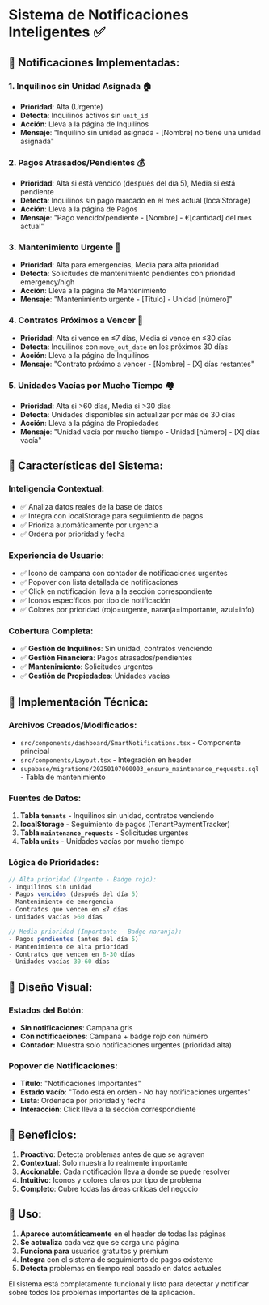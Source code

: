 # Sistema de Notificaciones Inteligentes ✅

## 🔔 **Notificaciones Implementadas:**

### 1. **Inquilinos sin Unidad Asignada** 🏠
- **Prioridad**: Alta (Urgente)
- **Detecta**: Inquilinos activos sin `unit_id`
- **Acción**: Lleva a la página de Inquilinos
- **Mensaje**: "Inquilino sin unidad asignada - [Nombre] no tiene una unidad asignada"

### 2. **Pagos Atrasados/Pendientes** 💰
- **Prioridad**: Alta si está vencido (después del día 5), Media si está pendiente
- **Detecta**: Inquilinos sin pago marcado en el mes actual (localStorage)
- **Acción**: Lleva a la página de Pagos
- **Mensaje**: "Pago vencido/pendiente - [Nombre] - €[cantidad] del mes actual"

### 3. **Mantenimiento Urgente** 🔧
- **Prioridad**: Alta para emergencias, Media para alta prioridad
- **Detecta**: Solicitudes de mantenimiento pendientes con prioridad emergency/high
- **Acción**: Lleva a la página de Mantenimiento
- **Mensaje**: "Mantenimiento urgente - [Título] - Unidad [número]"

### 4. **Contratos Próximos a Vencer** 📅
- **Prioridad**: Alta si vence en ≤7 días, Media si vence en ≤30 días
- **Detecta**: Inquilinos con `move_out_date` en los próximos 30 días
- **Acción**: Lleva a la página de Inquilinos
- **Mensaje**: "Contrato próximo a vencer - [Nombre] - [X] días restantes"

### 5. **Unidades Vacías por Mucho Tiempo** 🏘️
- **Prioridad**: Alta si >60 días, Media si >30 días
- **Detecta**: Unidades disponibles sin actualizar por más de 30 días
- **Acción**: Lleva a la página de Propiedades
- **Mensaje**: "Unidad vacía por mucho tiempo - Unidad [número] - [X] días vacía"

## 🎯 **Características del Sistema:**

### **Inteligencia Contextual:**
- ✅ Analiza datos reales de la base de datos
- ✅ Integra con localStorage para seguimiento de pagos
- ✅ Prioriza automáticamente por urgencia
- ✅ Ordena por prioridad y fecha

### **Experiencia de Usuario:**
- ✅ Icono de campana con contador de notificaciones urgentes
- ✅ Popover con lista detallada de notificaciones
- ✅ Click en notificación lleva a la sección correspondiente
- ✅ Iconos específicos por tipo de notificación
- ✅ Colores por prioridad (rojo=urgente, naranja=importante, azul=info)

### **Cobertura Completa:**
- ✅ **Gestión de Inquilinos**: Sin unidad, contratos venciendo
- ✅ **Gestión Financiera**: Pagos atrasados/pendientes
- ✅ **Mantenimiento**: Solicitudes urgentes
- ✅ **Gestión de Propiedades**: Unidades vacías

## 🔧 **Implementación Técnica:**

### **Archivos Creados/Modificados:**
- `src/components/dashboard/SmartNotifications.tsx` - Componente principal
- `src/components/Layout.tsx` - Integración en header
- `supabase/migrations/20250107000003_ensure_maintenance_requests.sql` - Tabla de mantenimiento

### **Fuentes de Datos:**
1. **Tabla `tenants`** - Inquilinos sin unidad, contratos venciendo
2. **localStorage** - Seguimiento de pagos (TenantPaymentTracker)
3. **Tabla `maintenance_requests`** - Solicitudes urgentes
4. **Tabla `units`** - Unidades vacías por mucho tiempo

### **Lógica de Prioridades:**
```javascript
// Alta prioridad (Urgente - Badge rojo):
- Inquilinos sin unidad
- Pagos vencidos (después del día 5)
- Mantenimiento de emergencia
- Contratos que vencen en ≤7 días
- Unidades vacías >60 días

// Media prioridad (Importante - Badge naranja):
- Pagos pendientes (antes del día 5)
- Mantenimiento de alta prioridad
- Contratos que vencen en 8-30 días
- Unidades vacías 30-60 días
```

## 🎨 **Diseño Visual:**

### **Estados del Botón:**
- **Sin notificaciones**: Campana gris
- **Con notificaciones**: Campana + badge rojo con número
- **Contador**: Muestra solo notificaciones urgentes (prioridad alta)

### **Popover de Notificaciones:**
- **Título**: "Notificaciones Importantes"
- **Estado vacío**: "Todo está en orden - No hay notificaciones urgentes"
- **Lista**: Ordenada por prioridad y fecha
- **Interacción**: Click lleva a la sección correspondiente

## 🚀 **Beneficios:**

1. **Proactivo**: Detecta problemas antes de que se agraven
2. **Contextual**: Solo muestra lo realmente importante
3. **Accionable**: Cada notificación lleva a donde se puede resolver
4. **Intuitivo**: Iconos y colores claros por tipo de problema
5. **Completo**: Cubre todas las áreas críticas del negocio

## 📱 **Uso:**

1. **Aparece automáticamente** en el header de todas las páginas
2. **Se actualiza** cada vez que se carga una página
3. **Funciona para** usuarios gratuitos y premium
4. **Integra** con el sistema de seguimiento de pagos existente
5. **Detecta** problemas en tiempo real basado en datos actuales

El sistema está completamente funcional y listo para detectar y notificar sobre todos los problemas importantes de la aplicación.